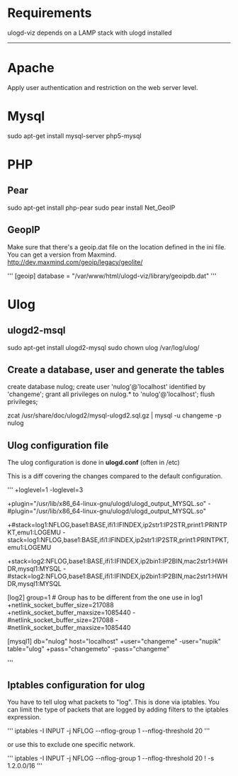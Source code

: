 # Requirements

ulogd-viz depends on a LAMP stack with ulogd installed

------------------------------------------------------------------------------------------

# Apache

Apply user authentication and restriction on the web server level.

# Mysql

sudo apt-get install mysql-server php5-mysql

# PHP

## Pear

sudo apt-get install php-pear
sudo pear install Net_GeoIP

## GeopIP

Make sure that there's a geoip.dat file on the location defined in the ini file. You can get a version from Maxmind.
 http://dev.maxmind.com/geoip/legacy/geolite/

'''
[geoip]
database = "/var/www/html/ulogd-viz/library/geoipdb.dat"
'''

# Ulog

## ulogd2-msql

sudo apt-get install ulogd2-mysql
sudo chown ulog /var/log/ulog/

## Create a database, user and generate the tables

create database nulog;
create user 'nulog'@'localhost' identified by 'changeme';
grant all privileges on nulog.* to 'nulog'@'localhost';
flush privileges;

zcat /usr/share/doc/ulogd2/mysql-ulogd2.sql.gz | mysql -u changeme -p nulog

## Ulog configuration file

The ulog configuration is done in **ulogd.conf** (often in /etc)

This is a diff covering the changes compared to the default configuration.

'''
+loglevel=1
-loglevel=3

+plugin="/usr/lib/x86_64-linux-gnu/ulogd/ulogd_output_MYSQL.so"
-#plugin="/usr/lib/x86_64-linux-gnu/ulogd/ulogd_output_MYSQL.so"

+#stack=log1:NFLOG,base1:BASE,ifi1:IFINDEX,ip2str1:IP2STR,print1:PRINTPKT,emu1:LOGEMU
-stack=log1:NFLOG,base1:BASE,ifi1:IFINDEX,ip2str1:IP2STR,print1:PRINTPKT,emu1:LOGEMU
 
+stack=log2:NFLOG,base1:BASE,ifi1:IFINDEX,ip2bin1:IP2BIN,mac2str1:HWHDR,mysql1:MYSQL
-#stack=log2:NFLOG,base1:BASE,ifi1:IFINDEX,ip2bin1:IP2BIN,mac2str1:HWHDR,mysql1:MYSQL

 [log2]
 group=1 # Group has to be different from the one use in log1
+netlink_socket_buffer_size=217088
+netlink_socket_buffer_maxsize=1085440
-#netlink_socket_buffer_size=217088
-#netlink_socket_buffer_maxsize=1085440

 [mysql1]
 db="nulog"
 host="localhost"
+user="changeme"
-user="nupik"
 table="ulog"
+pass="changemeto"
-pass="changeme"

'''

## Iptables configuration for ulog

You have to tell ulog what packets to "log". This is done via iptables. You can limit the type of packets that are logged by adding filters to the iptables expression.

'''
iptables -I INPUT -j NFLOG --nflog-group 1 --nflog-threshold 20
'''

or use this to exclude one specific network.

'''
iptables -I INPUT -j NFLOG --nflog-group 1 --nflog-threshold 20 ! -s 1.2.0.0/16
'''
